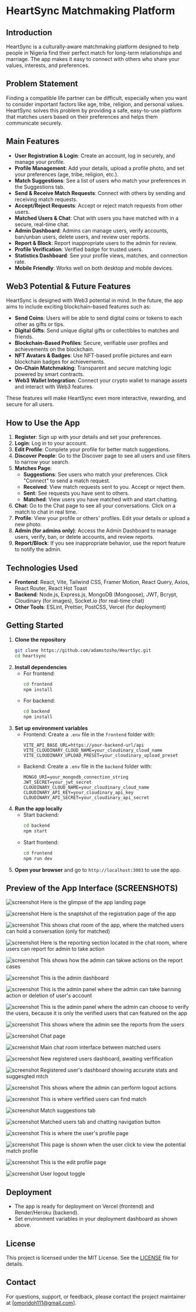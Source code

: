 # HeartSync Matchmaking Platform

## Introduction
HeartSync is a culturally-aware matchmaking platform designed to help people in Nigeria find their perfect match for long-term relationships and marriage. The app makes it easy to connect with others who share your values, interests, and preferences.

## Problem Statement
Finding a compatible life partner can be difficult, especially when you want to consider important factors like age, tribe, religion, and personal values. HeartSync solves this problem by providing a safe, easy-to-use platform that matches users based on their preferences and helps them communicate securely.

## Main Features
- **User Registration & Login**: Create an account, log in securely, and manage your profile.
- **Profile Management**: Add your details, upload a profile photo, and set your preferences (age, tribe, religion, etc.).
- **Match Suggestions**: See a list of users who match your preferences in the Suggestions tab.
- **Send & Receive Match Requests**: Connect with others by sending and receiving match requests.
- **Accept/Reject Requests**: Accept or reject match requests from other users.
- **Matched Users & Chat**: Chat with users you have matched with in a secure, real-time chat.
- **Admin Dashboard**: Admins can manage users, verify accounts, ban/unban users, delete users, and review user reports.
- **Report & Block**: Report inappropriate users to the admin for review.
- **Profile Verification**: Verified badge for trusted users.
- **Statistics Dashboard**: See your profile views, matches, and connection rate.
- **Mobile Friendly**: Works well on both desktop and mobile devices.

## Web3 Potential & Future Features
HeartSync is designed with Web3 potential in mind. In the future, the app aims to include exciting blockchain-based features such as:
- **Send Coins**: Users will be able to send digital coins or tokens to each other as gifts or tips.
- **Digital Gifts**: Send unique digital gifts or collectibles to matches and friends.
- **Blockchain-Based Profiles**: Secure, verifiable user profiles and achievements on the blockchain.
- **NFT Avatars & Badges**: Use NFT-based profile pictures and earn blockchain badges for achievements.
- **On-Chain Matchmaking**: Transparent and secure matching logic powered by smart contracts.
- **Web3 Wallet Integration**: Connect your crypto wallet to manage assets and interact with Web3 features.

These features will make HeartSync even more interactive, rewarding, and secure for all users.

## How to Use the App
1. **Register**: Sign up with your details and set your preferences.
2. **Login**: Log in to your account.
3. **Edit Profile**: Complete your profile for better match suggestions.
4. **Discover People**: Go to the Discover page to see all users and use filters to narrow your search.
5. **Matches Page**:
   - **Suggestions**: See users who match your preferences. Click "Connect" to send a match request.
   - **Received**: View match requests sent to you. Accept or reject them.
   - **Sent**: See requests you have sent to others.
   - **Matched**: View users you have matched with and start chatting.
6. **Chat**: Go to the Chat page to see all your conversations. Click on a match to chat in real time.
7. **Profile**: View your profile or others' profiles. Edit your details or upload a new photo.
8. **Admin (for admins only)**: Access the Admin Dashboard to manage users, verify, ban, or delete accounts, and review reports.
9. **Report/Block**: If you see inappropriate behavior, use the report feature to notify the admin.

## Technologies Used
- **Frontend**: React, Vite, Tailwind CSS, Framer Motion, React Query, Axios, React Router, React Hot Toast
- **Backend**: Node.js, Express.js, MongoDB (Mongoose), JWT, Bcrypt, Cloudinary (for images), Socket.io (for real-time chat)
- **Other Tools**: ESLint, Prettier, PostCSS, Vercel (for deployment)

## Getting Started
1. **Clone the repository**
   ```bash
   git clone https://github.com/adamstosho/HeartSyc.git
   cd heartsync
   ```
2. **Install dependencies**
   - For frontend:
     ```bash
     cd frontend
     npm install
     ```
   - For backend:
     ```bash
     cd backend
     npm install
     ```
3. **Set up environment variables**
   - Frontend: Create a `.env` file in the `frontend` folder with:
     ```env
     VITE_API_BASE_URL=https://your-backend-url/api
     VITE_CLOUDINARY_CLOUD_NAME=your_cloudinary_cloud_name
     VITE_CLOUDINARY_UPLOAD_PRESET=your_cloudinary_upload_preset
     ```
   - Backend: Create a `.env` file in the `backend` folder with:
     ```env
     MONGO_URI=your_mongodb_connection_string
     JWT_SECRET=your_jwt_secret
     CLOUDINARY_CLOUD_NAME=your_cloudinary_cloud_name
     CLOUDINARY_API_KEY=your_cloudinary_api_key
     CLOUDINARY_API_SECRET=your_cloudinary_api_secret
     ```
4. **Run the app locally**
   - Start backend:
     ```bash
     cd backend
     npm start
     ```
   - Start frontend:
     ```bash
     cd frontend
     npm run dev
     ```
5. **Open your browser** and go to `http://localhost:3003` to use the app.

## Preview of the App Interface (SCREENSHOTS)

![screenshot](/frontend/public/screenshots/screencapture-localhost-3003-2025-07-19-11_49_13.png)
Here is the glimpse of the app landing page

![screenshot](/frontend/public/screenshots/screencapture-localhost-3003-register-2025-07-19-11_51_25.png)
Here is the snaptshot of the registration page of the app

![screenshot](/frontend/public/screenshots/screencapture-heartsync-gamma-vercel-app-chat-687b548eeaa67f24478cfe85-2025-07-19-11_57_44.png)
This shows chat room of the app, where the matched users can hold a conversation (only for matched)


![screenshot](/frontend/public/screenshots/screencapture-heartsync-gamma-vercel-app-chat-687b548eeaa67f24478cfe85-2025-07-19-11_58_14.png)
Here is the reporting section located in the chat room, where users can report for admin to take action

![screenshot](/frontend/public/screenshots/screencapture-localhost-3003-admin-2025-07-19-11_58_59.png)
This shows how the admin can takwe actions on the report cases

![screenshot](/frontend/public/screenshots/screencapture-localhost-3003-admin-2025-07-19-11_56_26.png)
This is the admin dashboard 

![screenshot](/frontend/public/screenshots/screencapture-localhost-3003-admin-2025-07-19-11_56_43.png)
This is the admin panel where the admin can take banning action or deletion of user's account

![screenshot](/frontend/public/screenshots/screencapture-localhost-3003-admin-2025-07-19-11_57_01.png)
This is the admin panel where the admin can choose to verify the users, because it is only the verified users that can featured on the app

![screenshot](/frontend/public/screenshots/screencapture-localhost-3003-admin-2025-07-19-11_58_44.png)
This shows where the admin see the reports from the users

![screenshot](/frontend/public/screenshots/screencapture-localhost-3003-chat-2025-07-19-11_54_35.png)
Chat page

![screenshot](/frontend/public/screenshots/screencapture-localhost-3003-chat-687b548eeaa67f24478cfe85-2025-07-19-11_54_22.png)
Main chat room interface between matched users

![screenshot](/frontend/public/screenshots/screencapture-localhost-3003-dashboard-2025-07-19-11_52_09.png)
New registered users dashboard, awaiting verfification

![screenshot](/frontend/public/screenshots/screencapture-localhost-3003-dashboard-2025-07-19-11_52_52.png)
Registered user's dashboard showing accurate stats and suggesgted mtch 

![screenshot](/frontend/public/screenshots/screencapture-localhost-3003-dashboard-2025-07-19-11_56_09.png)
This shows where the admin can perform logout actions

![screenshot](/frontend/public/screenshots/screencapture-localhost-3003-discover-2025-07-19-11_53_07.png)
This is where verfified users can find match

![screenshot](/frontend/public/screenshots/screencapture-localhost-3003-matches-2025-07-19-11_53_55.png)
Match suggestions tab

![screenshot](/frontend/public/screenshots/screencapture-localhost-3003-matches-2025-07-19-11_54_06.png)
Matched users tab and chatting navigation button

![screenshot](/frontend/public/screenshots/screencapture-localhost-3003-profile-2025-07-19-11_54_48.png)
This is where the user's profile page

![screenshot](/frontend/public/screenshots/screencapture-localhost-3003-profile-687b53d8eaa67f24478cfe03-2025-07-19-11_53_37.png)
This page is shown when the user click to view the potential match profile

![screenshot](/frontend/public/screenshots/screencapture-localhost-3003-profile-edit-2025-07-19-11_55_12.png)
This is the edit profile page

![screenshot](/frontend/public/screenshots/screencapture-localhost-3003-profile-edit-2025-07-19-11_55_32.png)
User logout toggle 


## Deployment
- The app is ready for deployment on Vercel (frontend) and Render/Heroku (backend).
- Set environment variables in your deployment dashboard as shown above.

## License
This project is licensed under the MIT License. See the [LICENSE](./LICENSE) file for details.

## Contact
For questions, support, or feedback, please contact the project maintainer at [omoridoh111@gmail.com]. 